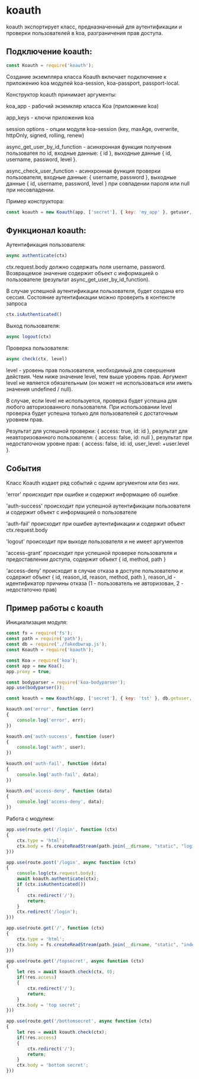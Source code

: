 # koauth

koauth экспортирует класс, предназначенный для аутентификации и проверки пользователей в koa, разграничения прав доступа.


## Подключение koauth:

```javascript
const Koauth = require('koauth');
```

Создание экземпляра класса Koauth включает подключение к приложению koa модулей koa-session, koa-passport, passport-local.

Конструктор koauth принимает аргументы:

koa_app - рабочий экземкляр класса Koa (приложение koa)

app_keys - ключи приложения koa

session options - опции модуля koa-session (key, maxAge, overwrite, httpOnly, signed, rolling, renew)

async_get_user_by_id_function - асинхронная функция получения пользоватея по id, входные данные: { id }, выходные данные { id, username, password, level }.

async_check_user_function - асинхронная функция проверки пользователя, входные данные: { username, password }, выходные данные { id, username, password, level } при совпадении пароля или null при несовпадении.

Пример конструктора:
```javascript
const koauth = new Koauth(app, ['secret'], { key: 'my_app' }, getuser, checkuser);
```

## Функционал koauth:

Аутентификация пользователя:

```javascript
async authenticate(ctx)
```

ctx.request.body должно содержать поля username, password. Возвращемое значение содержит объект с информацией о пользователе (результат async_get_user_by_id_function).

В случае успешной аутентификации пользователя, будет создана его сессия. Состояние аутентификации можно проверить в контексте запроса

```javascript
ctx.isAuthenticated()
```

Выход пользователя:

```javascript
async logout(ctx)
```

Проверка пользователя:

```javascript
async check(ctx, level)
```

level - уровень прав пользователя, необходимый для совершения действия. Чем ниже значение level, тем выше уровень прав. Аргумент level не является обязательным (он может не использоваться или иметь значения undefined / null).

В случае, если level не используется, проверка будет успешна для любого авторизованного пользователя. При использовании level проверка будет успешна только для пользователей с достаточным уровнем прав.

Результат для успешной проверки: { access: true, id: id }, результат для неавторизованного пользователя: { access: false, id: null }, результат при недостаточном уровне прав: { access: false, id: id, user_level: +user.level }.

## События

Класс Koauth издает ряд событий с одним аргументом или без них.

'error' происходит при ошибке и содержит информацию об ошибке

'auth-success' происходит при успешной аутентификации пользователя и содержит объект с информацией о пользователе

'auth-fail' происходит при ошибке аутентификации и содержит объект ctx.request.body

'logout' происходит при выходе пользователя и не имеет аргументов

'access-grant' происходит при успешной проверке пользователя и предоставлении доступа, содержит объект { id, method, path }

'access-deny' происходит в случае отказа в доступе пользователю и содержит объект { id, reason_id, reason, method, path }, reason_id - идентификатор причины отказа (1 - пользователь не авторизован, 2 - недостаточно прав)

## Пример работы с koauth

Инициализация модуля:

```javascript
const fs = require('fs');
const path = require('path');
const db = require('./fakedbwrap.js');
const Koauth = require('koauth');

const Koa = require('koa');
const app = new Koa();
app.proxy = true;

const bodyparser = require('koa-bodyparser');
app.use(bodyparser());

const koauth = new Koauth(app, ['secret'], { key: 'tst' }, db.getuser, db.check);

koauth.on('error', function (err)
{
    console.log('error', err);
})

koauth.on('auth-success', function (user)
{
    console.log('auth', user);
})

koauth.on('auth-fail', function (data)
{
    console.log('auth-fail', data);
})

koauth.on('access-deny', function (data)
{
    console.log('access-deny', data);
})
```

Работа с модулем:

```javascript
app.use(route.get('/login', function (ctx)
{
    ctx.type = 'html';
    ctx.body = fs.createReadStream(path.join(__dirname, "static", "login", "index.html"));
}))

app.use(route.post('/login', async function (ctx)
{
    console.log(ctx.request.body);
    await koauth.authenticate(ctx);
    if (ctx.isAuthenticated())
    {
        ctx.redirect('/');
        return;
    }
    ctx.redirect('/login');
}))

app.use(route.get('/', function (ctx)
{
    ctx.type = 'html';
    ctx.body = fs.createReadStream(path.join(__dirname, "static", "index.html"));
}))

app.use(route.get('/topsecret', async function (ctx)
{
    let res = await koauth.check(ctx, 0);
    if(!res.access)
    {
        ctx.redirect('/');
        return;
    }
    ctx.body = 'top secret';
}))

app.use(route.get('/bottomsecret', async function (ctx)
{
    let res = await koauth.check(ctx);
    if(!res.access)
    {
        ctx.redirect('/');
        return;
    }
    ctx.body = 'bottom secret';
}))
```
